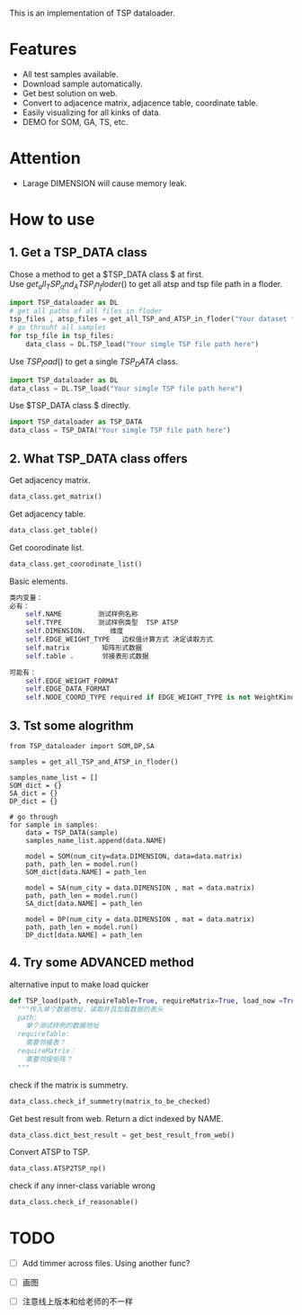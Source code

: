 ﻿This is an implementation of TSP dataloader. 

# Features
- All test samples available.
- Download sample automatically.
- Get best solution on web.
- Convert to adjacence matrix, adjacence table, coordinate table.
- Easily visualizing for all kinks of data.
- DEMO for SOM, GA, TS, etc.

# Attention
- Larage DIMENSION will cause memory leak.

# How to use

## 1. Get a TSP_DATA class
Chose a method to get a $TSP_DATA class $ at first.    
Use $get_all_TSP_and_ATSP_in_floder()$ to get all atsp and tsp file path in a floder.   
```python
import TSP_dataloader as DL
# get all paths of all files in floder
tsp_files , atsp_files = get_all_TSP_and_ATSP_in_floder("Your dataset floder here")
# go throuht all samples
for tsp_file in tsp_files:
    data_class = DL.TSP_load("Your simgle TSP file path here")

```

Use $TSP_load()$ to get a single $TSP_DATA$ class.
```python
import TSP_dataloader as DL
data_class = DL.TSP_load("Your simgle TSP file path here")
```

Use  $TSP_DATA class $  directly.
```python
import TSP_dataloader as TSP_DATA
data_class = TSP_DATA("Your simgle TSP file path here")
```
## 2. What TSP_DATA class offers
Get adjacency matrix.
```python
data_class.get_matrix()
```
Get adjacency table.
```python
data_class.get_table()
```
Get coorodinate list.
```python
data_class.get_coorodinate_list()
```
Basic elements.
```python
类内变量：
必有：
    self.NAME         测试样例名称
    self.TYPE         测试样例类型  TSP ATSP
    self.DIMENSION.      维度
    self.EDGE_WEIGHT_TYPE   边权值计算方式 决定读取方式 
    self.matrix        矩阵形式数据
    self.table .       邻接表形式数据

可能有：
    self.EDGE_WEIGHT_FORMAT
    self.EDGE_DATA_FORMAT
    self.NODE_COORD_TYPE required if EDGE_WEIGHT_TYPE is not WeightKind::Explicit
```

## 3. Tst some alogrithm
```
from TSP_dataloader import SOM,DP,SA

samples = get_all_TSP_and_ATSP_in_floder()

samples_name_list = []
SOM_dict = {}
SA_dict = {}
DP_dict = {}

# go through
for sample in samples:
    data = TSP_DATA(sample)
    samples_name_list.append(data.NAME)

    model = SOM(num_city=data.DIMENSION, data=data.matrix)
    path, path_len = model.run()
    SOM_dict[data.NAME] = path_len

    model = SA(num_city = data.DIMENSION , mat = data.matrix)
    path, path_len = model.run()
    SA_dict[data.NAME] = path_len

    model = DP(num_city = data.DIMENSION , mat = data.matrix)
    path, path_len = model.run()
    DP_dict[data.NAME] = path_len
```
## 4. Try some ADVANCED method
alternative input to make load quicker
```python
def TSP_load(path, requireTable=True, requireMatrix=True, load_now =True):
  """传入单个数据地址，读取并且加载数据的表头
  path:
    单个测试样例的数据地址
  requireTable:
    需要邻接表？
  requireMatrix：
    需要邻接矩阵？  
  """
```
check if the matrix is summetry.
```python
data_class.check_if_summetry(matrix_to_be_checked)
```
Get best result from web. Return a dict indexed by NAME.
```python
data_class.dict_best_result = get_best_result_from_web()
```
Convert ATSP to TSP.
```python
data_class.ATSP2TSP_np()
```
check if any inner-class variable wrong 
```python
data_class.check_if_reasonable()
```
# TODO
- [ ] Add timmer across files. Using another func?
- [ ] 画图
- [ ] 注意线上版本和给老师的不一样

